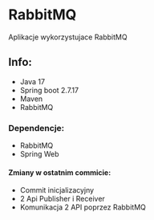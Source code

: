 # RabbitMQ 
Aplikacje wykorzystujace RabbitMQ 
## Info:
- Java 17
- Spring boot 2.7.17
- Maven
- RabbitMQ
### Dependencje:
- RabbitMQ
- Spring Web
#### Zmiany w ostatnim commicie:
- Commit inicjalizacyjny
- 2 Api Publisher i Receiver
- Komunikacja 2 API poprzez RabbitMQ 